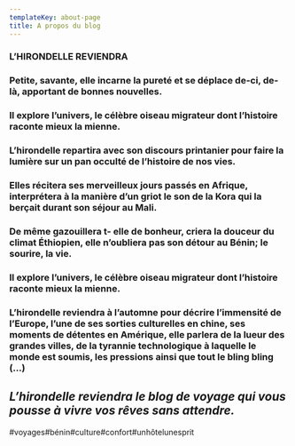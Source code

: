```yaml
---
templateKey: about-page
title: A propos du blog
---
```

### L’HIRONDELLE REVIENDRA

### Petite, savante, elle incarne la pureté et se déplace de-ci, de-là, apportant de bonnes nouvelles.

### Il explore l’univers, le célèbre oiseau migrateur dont l’histoire raconte mieux la mienne.

### 

### L’hirondelle repartira avec son discours printanier pour faire la lumière sur un pan occulté de l’histoire de nos vies.

### Elles récitera ses merveilleux jours passés en Afrique, interprétera à la manière d’un griot le son de la Kora qui la berçait durant son séjour au Mali.

### De même gazouillera t- elle de bonheur, criera la douceur du climat Éthiopien, elle n’oubliera pas son détour au Bénin; le sourire, la vie.

### 

### Il explore l’univers, le célèbre oiseau migrateur dont l’histoire raconte mieux la mienne.

### 

### L’hirondelle reviendra à l’automne pour décrire l’immensité de l’Europe, l’une de ses sorties culturelles en chine, ses moments de détentes en Amérique, elle parlera de la lueur des grandes villes, de la tyrannie technologique à laquelle le monde est soumis, les pressions ainsi que tout le bling bling (...)

## _**L’hirondelle reviendra le blog de voyage qui vous pousse à vivre vos rêves sans attendre.**_

\#voyages#bénin#culture#confort#unhôtelunesprit

### 

###
